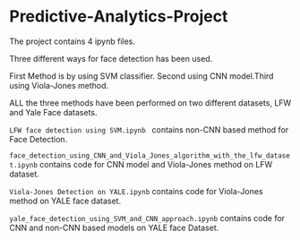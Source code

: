 # Predictive-Analytics-Project

The project contains 4 ipynb files. <br>



Three different ways for face detection has been used.<br>

First Method is by using SVM classifier. Second using CNN model.Third using Viola-Jones method.<br>

ALL the three methods have been performed on two different datasets, LFW and Yale Face datasets.<br>

`LFW face detection using SVM.ipynb ` contains non-CNN based method for Face Detection.

`face_detection_using_CNN_and_Viola_Jones_algorithm_with_the_lfw_dataset.ipynb` contains code for CNN model and Viola-Jones method on LFW dataset.

`Viola-Jones Detection on YALE.ipynb` contains code for Viola-Jones method on YALE face dataset.

`yale_face_detection_using_SVM_and_CNN_approach.ipynb` contains code for CNN and non-CNN based models on YALE face Dataset.

